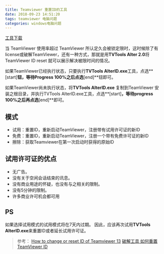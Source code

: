 ```yaml
---
title: Teamviewer 重置ID的工具
date: 2018-09-23 14:51:20
tags: teamviewer 电脑问题
categories: windows电脑问题
---
```


[工具下载](/file/TVTools_AlterID.exe)

当 TeamViewer 使用率超过 TeamViewer 所认定久会被锁定限时，这时候除了有license或破解TeamViewer，还有一种方式，那就是用**TVTools Alter 2.0**将TeamViewer ID reset 就可以展示解决被限时间的情况。

如果TeamViewer已经执行状态，只要执行**TVTools AlterID.exe**工具，点选**[start]**钮，等待Progress 100%之后点选**[end]**钮即可。

如果TeamViewer尚未执行状态，将**TVTools AlterID.exe** 复制到TeamViewer 安装之根目录，并执行TVTools AlterID.exe工具，点选**[start]**，等待progress 100%之后再点选**[end]**即可。

## 模式
 - 试用：重置ID，重新启动TeamViewer，注册带有试用许可证的新ID
 - 免费：重置ID，重新启动TeamViewer，注册一个带有免费许可证的新ID
 - 擦除：获取Teamviewer在第一次启动时获得的原始ID

## 试用许可证的优点
 - 无广告。
 - 没有关于空闲会话结束的讯息。
 - 没有商业用途的怀疑，也没有与之相关的限制。
 - 没有5分钟的限制。
 - 许多商业许可机会都可用

## PS
如果选择试用模式的试用模式将在7天内过期。
因此，应该再次试用**TVTools AlterID.exe**来重置ID或者延长试用许可证。

> 参考：
[How to change or reset ID of Teamviewer 13](https://www.youtube.com/watch?v=7cHXLyhyWgw)
[破解工具 如何重置 TeamViewer ID](http://mitblog.pixnet.net/blog/post/44052315-%5B%E7%A0%B4%E8%A7%A3%E5%B7%A5%E5%85%B7%5D-%E5%A6%82%E4%BD%95%E9%87%8D%E8%A8%AD-teamviewer-id%EF%BC%9F-%28how-to-reset-t)